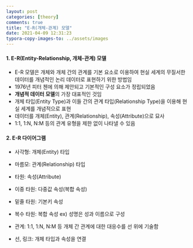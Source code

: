 ```yaml
---
layout: post
categories: [theory]
comments: true
title: "E-R(개체-관계) 모델"
date: 2021-04-09 12:31:23
typora-copy-images-to: ../assets/images
---
```


#### 1. E-R(Entity-Relationship, 개체-관계) 모델

- E-R 모델은 개체와 개체 간의 관계를 기본 요소로 이용하여 현실 세계의 무질서한 데이터를 개념적인 논리 데이터로 표현하기 위한 방법임
- 1976년 피터 첸에 의해 제안되고 기본적인 구성 요소가 정립되었음
- **개념적 데이터 모델**의 가장 대표적인 것임
- 개체 타입(Entity Type)과 이들 간의 관계 타입(Relationship Type)을 이용해 현실 세계를 개념적으로 표현
- 데이터를 개체(Entity), 관계(Relationship), 속성(Attribute)으로 묘사
- 1:1, 1:N, N:M 등의 관계 유형을 제한 없이 나타낼 수 있음

#### 2. E-R 다이어그램

- 사각형: 개체(Entity) 타입

- 마름모: 관계(Relationship) 타입

- 타원: 속성(Attribute)

- 이중 타원: 다중값 속성(복합 속성)

- 밑줄 타원: 기본키 속성

- 복수 타원: 복합 속성 ex) 성명은 성과 이름으로 구성

- 관계: 1:1, 1:N, N:M 등 개체 간 관계에 대한 대응수를 선 위에 기술함

- 선, 링크: 개체 타입과 속성을 연결

  

